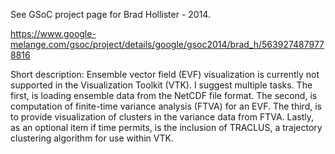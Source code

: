See GSoC project page for Brad Hollister - 2014.

https://www.google-melange.com/gsoc/project/details/google/gsoc2014/brad_h/5639274879778816

Short description: Ensemble vector field (EVF) visualization is currently not supported in the Visualization Toolkit (VTK). I suggest multiple tasks. The first, is loading ensemble data from the NetCDF file format. The second, is computation of finite-time variance analysis (FTVA) for an EVF. The third, is to provide visualization of clusters in the variance data from FTVA. Lastly, as an optional item if time permits, is the inclusion of TRACLUS, a trajectory clustering algorithm for use within VTK.